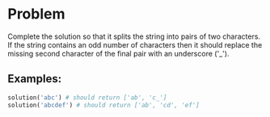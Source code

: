 # Problem

Complete the solution so that it splits the string into pairs of two characters. If the string contains an odd number of characters then it should replace the missing second character of the final pair with an underscore ('_').

## Examples:

```rb
solution('abc') # should return ['ab', 'c_']
solution('abcdef') # should return ['ab', 'cd', 'ef']
```